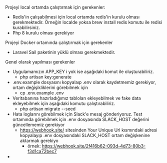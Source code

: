 Projeyi local ortamda çalıştırmak için gerekenler:

- Redis'in çalışabilmesi için local ortamda redis'in kurulu olması gerekmektedir. Örneğin localde yoksa brew install redis komutu ile redisi kurabilirsiniz.
- Php 8 kurulu olması gerekiyor

Projeyi Docker ortamında çalıştırmak için gerekenler

- Laravel Sail paketinin yüklü olması gerekmektedir.



Genel olarak yapılması gerekenler

- Uygulamamızın APP_KEY i yok ise aşağıdaki komut ile oluşturabiliriz. 
  - php artisan key:generate 
- .env.example dosyasını kopyalaıp .env olarak kaydetmemiz gerekiyor, ortam değişikliklerini görebilmek için
  - cp .env.example .env
- Veritabanına hazırladığımız tabloları ekleyebilmek ve fake data ekleyebilmek için aşağıdaki komutu çalıştırabiliriz.
  - php artisan migrate --seed
- Hata loglarını görebilmek için Slack'e mesaj gönderiyoruz. Test ortamında görebilmek için .env dosyasında SLACK_HOST değerini güncellememiz gerekiyor
  - https://webhook.site/ sitesinden Your Unique Url kısmındaki adresi kopyalayıp .env dosyasındaki SLACK_HOST ortam değişkenine aktarmak gerekiyo
    - örnek: https://webhook.site/2f416b62-093d-4d73-80b3-f3d1ca72bec7
- 

    
